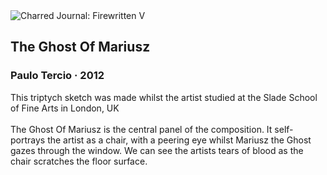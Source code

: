 <div class="artwork-of-the-day">
  <div class="container">
    <div class="img-wrapper">
      <img
        src="https://uploads2.wikiart.org/images/paulo-tercio/the-ghost-of-mariusz-2012-1.jpg!Large.jpg"
        alt="Charred Journal: Firewritten V" />
    </div>
    <div class="artwork-detail">
      <div class="artwork-origin"> 
        <h2 class="artwork-name">The Ghost Of Mariusz</h2>
        <h3 class="artist">
          Paulo Tercio
                    ·  2012
        </h3>
      </div>
      <p class="description">
        <span class="artwork-description-text ng-binding" ng-bind-html="viewModel.ArtworkOfTheDay.Description | unsafe">This triptych sketch was made whilst the artist studied at the Slade School of Fine Arts in London, UK
<br>
<br>The Ghost Of Mariusz is the central panel of the composition. It self-portrays the artist as a chair, with a peering eye whilst Mariusz the Ghost gazes through the window. We can see the artists tears of blood as the chair scratches the floor surface.</span>
                        <div class="text-shadow-container ng-hide" ng-show="showShadow"></div>
      </p>
    </div>
  </div>

</div>

